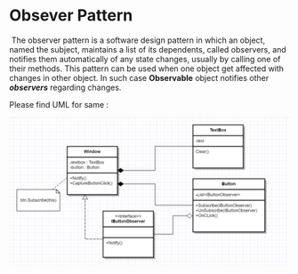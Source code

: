 

<h1>Obsever Pattern </h1>	

​						The observer pattern is a software design pattern in which an object, named the subject, maintains a list of its dependents, called observers, and notifies them automatically of any state changes, usually by calling one of their methods. This pattern can be used when one object get affected with changes in other object. In such case **Observable** object notifies other ***observers*** regarding changes.



Please find UML for same : 

![](Images\ObserverPattern.PNG)
